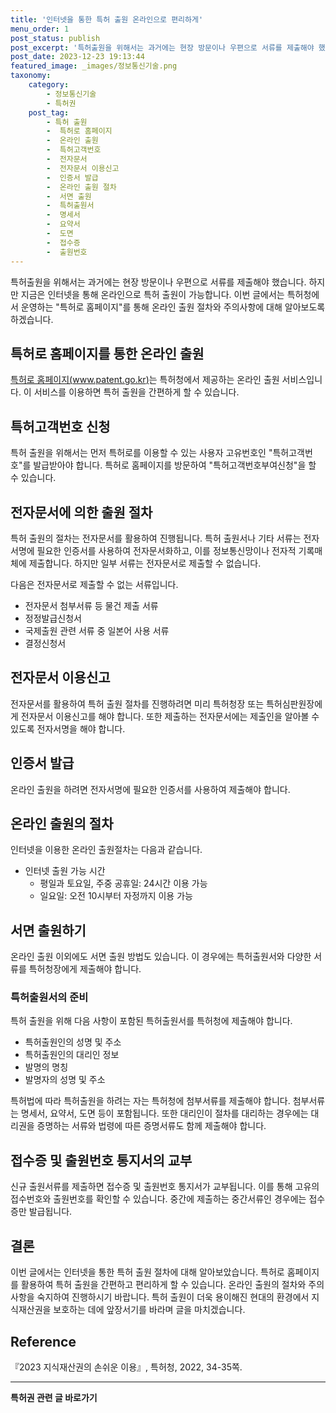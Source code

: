 ```yaml
---
title: '인터넷을 통한 특허 출원 온라인으로 편리하게'
menu_order: 1
post_status: publish
post_excerpt: '특허출원을 위해서는 과거에는 현장 방문이나 우편으로 서류를 제출해야 했습니다. 하지만 지금은 인터넷을 통해 온라인으로 특허 출원이 가능합니다. 이번 글에서는 특허청에서 운영하는  특허로 홈페이지 를 통해 온라인 출원 절차와 주의사항에 대해 알아보도록 하겠습니다.'
post_date: 2023-12-23 19:13:44
featured_image: _images/정보통신기술.png
taxonomy:
    category:
        - 정보통신기술
        - 특허권
    post_tag:
        - 특허 출원
        -  특허로 홈페이지
        -  온라인 출원
        -  특허고객번호
        -  전자문서
        -  전자문서 이용신고
        -  인증서 발급
        -  온라인 출원 절차
        -  서면 출원
        -  특허출원서
        -  명세서
        -  요약서
        -  도면
        -  접수증
        -  출원번호
---
```



특허출원을 위해서는 과거에는 현장 방문이나 우편으로 서류를 제출해야 했습니다. 하지만 지금은 인터넷을 통해 온라인으로 특허 출원이 가능합니다. 이번 글에서는 특허청에서 운영하는 "특허로 홈페이지"를 통해 온라인 출원 절차와 주의사항에 대해 알아보도록 하겠습니다.

## 특허로 홈페이지를 통한 온라인 출원

[특허로 홈페이지(www.patent.go.kr)](www.patent.go.kr)는 특허청에서 제공하는 온라인 출원 서비스입니다. 이 서비스를 이용하면 특허 출원을 간편하게 할 수 있습니다.

## 특허고객번호 신청

특허 출원을 위해서는 먼저 특허로를 이용할 수 있는 사용자 고유번호인 "특허고객번호"를 발급받아야 합니다. 특허로 홈페이지를 방문하여 "특허고객번호부여신청"을 할 수 있습니다.

## 전자문서에 의한 출원 절차

특허 출원의 절차는 전자문서를 활용하여 진행됩니다. 특허 출원서나 기타 서류는 전자서명에 필요한 인증서를 사용하여 전자문서화하고, 이를 정보통신망이나 전자적 기록매체에 제출합니다. 하지만 일부 서류는 전자문서로 제출할 수 없습니다.

다음은 전자문서로 제출할 수 없는 서류입니다.
- 전자문서 첨부서류 등 물건 제출 서류
- 정정발급신청서
- 국제출원 관련 서류 중 일본어 사용 서류
- 결정신청서

## 전자문서 이용신고

전자문서를 활용하여 특허 출원 절차를 진행하려면 미리 특허청장 또는 특허심판원장에게 전자문서 이용신고를 해야 합니다. 또한 제출하는 전자문서에는 제출인을 알아볼 수 있도록 전자서명을 해야 합니다.

## 인증서 발급

온라인 출원을 하려면 전자서명에 필요한 인증서를 사용하여 제출해야 합니다.

## 온라인 출원의 절차

인터넷을 이용한 온라인 출원절차는 다음과 같습니다. 

- 인터넷 출원 가능 시간
  - 평일과 토요일, 주중 공휴일: 24시간 이용 가능
  - 일요일: 오전 10시부터 자정까지 이용 가능

## 서면 출원하기

온라인 출원 이외에도 서면 출원 방법도 있습니다. 이 경우에는 특허출원서와 다양한 서류를 특허청장에게 제출해야 합니다.

### 특허출원서의 준비

특허 출원을 위해 다음 사항이 포함된 특허출원서를 특허청에 제출해야 합니다.
- 특허출원인의 성명 및 주소
- 특허출원인의 대리인 정보
- 발명의 명칭
- 발명자의 성명 및 주소

특허법에 따라 특허출원을 하려는 자는 특허청에 첨부서류를 제출해야 합니다. 첨부서류는 명세서, 요약서, 도면 등이 포함됩니다. 또한 대리인이 절차를 대리하는 경우에는 대리권을 증명하는 서류와 법령에 따른 증명서류도 함께 제출해야 합니다.

## 접수증 및 출원번호 통지서의 교부

신규 출원서류를 제출하면 접수증 및 출원번호 통지서가 교부됩니다. 이를 통해 고유의 접수번호와 출원번호를 확인할 수 있습니다. 중간에 제출하는 중간서류인 경우에는 접수증만 발급됩니다.

## 결론

이번 글에서는 인터넷을 통한 특허 출원 절차에 대해 알아보았습니다. 특허로 홈페이지를 활용하여 특허 출원을 간편하고 편리하게 할 수 있습니다. 온라인 출원의 절차와 주의사항을 숙지하여 진행하시기 바랍니다. 특허 출원이 더욱 용이해진 현대의 환경에서 지식재산권을 보호하는 데에 앞장서기를 바라며 글을 마치겠습니다.

## Reference
『2023 지식재산권의 손쉬운 이용』, 특허청, 2022, 34-35쪽.
<!-- wp:separator -->
<hr class="wp-block-separator has-alpha-channel-opacity"/>
<!-- /wp:separator -->

<!-- wp:group {"backgroundColor":"base","layout":{"type":"constrained"}} -->
<div class="wp-block-group has-base-background-color has-background"><!-- wp:paragraph {"align":"center","fontSize":"medium"} -->
<p class="has-text-align-center has-large-font-size"><strong>특허권 관련 글 바로가기</strong></p>
<!-- /wp:paragraph -->


<!-- wp:latest-posts
{"categories":[{"id":36021,"count":19,"description":"","link":"https://uknowlaw.com/category/%ed%8a%b9%ed%97%88%ea%b6%8c/","name":"특허권","slug":"특허권","taxonomy":"category","parent":0,"meta":[],"_links":{"self":[{"href":"https://uknowlaw.com/wp-json/wp/v2/categories/36021"}],"collection":[{"href":"https://uknowlaw.com/wp-json/wp/v2/categories"}],"about":[{"href":"https://uknowlaw.com/wp-json/wp/v2/taxonomies/category"}],"wp:post_type":[{"href":"https://uknowlaw.com/wp-json/wp/v2/posts?categories=36021"}],"curies":[{"name":"wp","href":"https://api.w.org/{rel}","templated":true}]}}],"postsToShow":100,"excerptLength":28,"postLayout":"grid","columns":2,"featuredImageAlign":"left","featuredImageSizeSlug":"large","fontSize":"small"} /--></div>
<!-- /wp:group -->